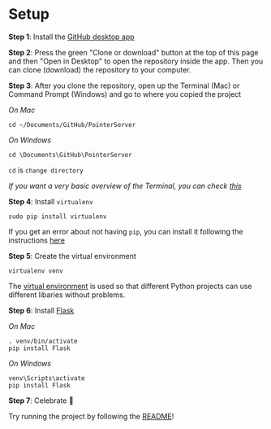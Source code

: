 # Setup

**Step 1**: Install the [GitHub desktop app](https://desktop.github.com)

**Step 2**: Press the green "Clone or download" button at the top of this page and then "Open in Desktop" to open the repository inside the app. Then you can clone (download) the repository to your computer.

**Step 3**: After you clone the repository, open up the Terminal (Mac) or Command Prompt (Windows) and go to where you copied the project

*On Mac*

```
cd ~/Documents/GitHub/PointerServer
```

*On Windows*

```
cd \Documents\GitHub\PointerServer
```

`cd` is `change directory`

*If you want a very basic overview of the Terminal, you can check [this](http://blog.teamtreehouse.com/introduction-to-the-mac-os-x-command-line)*

**Step 4**: Install `virtualenv`

```
sudo pip install virtualenv
```

If you get an error about not having `pip`, you can install it following the instructions [here](https://pip.pypa.io/en/stable/installing/)

**Step 5**: Create the virtual environment

```
virtualenv venv
```

The [virtual environment](https://virtualenv.pypa.io/en/stable/) is used so that different Python projects can use different libaries without problems.

**Step 6**: Install [Flask](http://flask.pocoo.org/docs/0.12/installation/#installation)

*On Mac*

```
. venv/bin/activate
pip install Flask
```

*On Windows*

```
venv\Scripts\activate
pip install Flask
```

**Step 7**: Celebrate 🎉

Try running the project by following the [README](https://github.com/PointerTeam/PointerServer/blob/master/README.md)!
